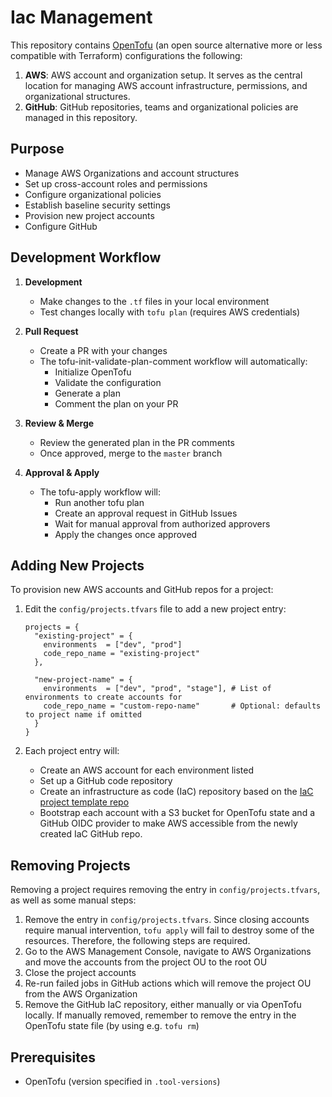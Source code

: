 # Iac Management

This repository contains [OpenTofu](https://opentofu.org/) (an open source alternative more or less compatible with Terraform) configurations the following:
1. **AWS**: AWS account and organization setup. It serves as the central location for managing AWS account infrastructure, permissions, and organizational structures.
2. **GitHub**: GitHub repositories, teams and organizational policies are managed in this repository.

## Purpose

- Manage AWS Organizations and account structures
- Set up cross-account roles and permissions
- Configure organizational policies
- Establish baseline security settings
- Provision new project accounts
- Configure GitHub

## Development Workflow

1. **Development**
   - Make changes to the `.tf` files in your local environment
   - Test changes locally with `tofu plan` (requires AWS credentials)

2. **Pull Request**
   - Create a PR with your changes
   - The tofu-init-validate-plan-comment workflow will automatically:
     - Initialize OpenTofu
     - Validate the configuration
     - Generate a plan
     - Comment the plan on your PR

3. **Review & Merge**
   - Review the generated plan in the PR comments
   - Once approved, merge to the `master` branch

4. **Approval & Apply**
   - The tofu-apply workflow will:
     - Run another tofu plan
     - Create an approval request in GitHub Issues
     - Wait for manual approval from authorized approvers
     - Apply the changes once approved

## Adding New Projects

To provision new AWS accounts and GitHub repos for a project:

1. Edit the `config/projects.tfvars` file to add a new project entry:

   ```hcl
   projects = {
     "existing-project" = {
       environments  = ["dev", "prod"]
       code_repo_name = "existing-project"
     },
     
     "new-project-name" = {
       environments  = ["dev", "prod", "stage"], # List of environments to create accounts for
       code_repo_name = "custom-repo-name"       # Optional: defaults to project name if omitted
     }
   }

2. Each project entry will:
   - Create an AWS account for each environment listed 
   - Set up a GitHub code repository
   - Create an infrastructure as code (IaC) repository based on the [IaC project template repo](https://github.com/vintech-as/iac-project-template)
   - Bootstrap each account with a S3 bucket for OpenTofu state and a GitHub OIDC provider to make AWS accessible from the newly created IaC GitHub repo.

## Removing Projects

Removing a project requires removing the entry in `config/projects.tfvars`, as well as some manual steps:

1. Remove the entry in `config/projects.tfvars`. Since closing accounts require manual intervention, `tofu apply` will fail to destroy some of the resources. Therefore, the following steps are required.
2. Go to the AWS Management Console, navigate to AWS Organizations and move the accounts from the project OU to the root OU
3. Close the project accounts
4. Re-run failed jobs in GitHub actions which will remove the project OU from the AWS Organization
5. Remove the GitHub IaC repository, either manually or via OpenTofu locally. If manually removed, remember to remove the entry in the OpenTofu state file (by using e.g. `tofu rm`)

## Prerequisites

- OpenTofu (version specified in `.tool-versions`)
